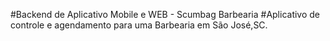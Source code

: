 #Backend de Aplicativo Mobile e WEB - Scumbag Barbearia
#Aplicativo de controle e agendamento para uma Barbearia em São José,SC.

